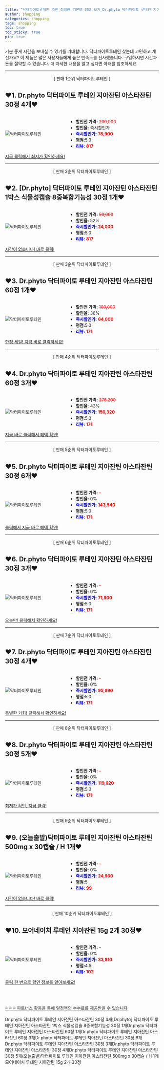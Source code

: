 ```yaml
---
title: "닥터파이토루테인 추천 정밀한 기본템 정보 보기 Dr.phyto 닥터파이토 루테인 지아잔틴 아스타잔틴"
author: shopping
categories: shopping
tags: shopping
toc: true
toc_sticky: true
pin: true
---
```

기분 좋게 시간을 보내실 수 있기를 기대합니다. 닥터파이토루테인 찾는데 고민하고 계신가요? 이 제품은 많은 사용자들에게 높은 만족도를 선사했습니다. 구입하시면 시간과 돈을 절약할 수 있습니다. 더 자세한 내용을 알고 싶다면 아래를 참조하세요.

---
<p class="toplist" style="margin: 0 auto; display: block; width: fit-content;">[ 판매 1순위 닥터파이토루테인 ]</p>

<h2><strong>❤️1. Dr.phyto 닥터파이토 루테인 지아잔틴 아스타잔틴 30정 4개❤️</strong></h2>

<div style="display: flex; align-items: center;">
    <div style="flex: 0.4;">
        <img src="https://thumbnail8.coupangcdn.com/thumbnails/remote/230x230ex/image/vendor_inventory/c62e/4bcde070548871ee3a7bb4f8e6b80d7aa3e06017a0496b3f67fccfdcb4d3.jpg" alt="닥터파이토루테인" style="max-width: 100%;">
    </div>
    <div style="flex: 0.6; margin-left: 10px;">
        <ul>
            <li><strong>할인전 가격:</strong> <del style="color: red;">200,000</del></li>
            <li><strong>할인율:</strong> 즉시할인가</li>
            <li><span style='color:blue'><strong>즉시할인가:</strong></span> <span style='color:red'><strong>78,900</strong></span></li>
            <li><strong>평점:</strong>5.0</li>
            <li><span style='color:blue'><strong>리뷰:</strong></span> <span style='color:red'><strong>817</strong></span></li>
        </ul>
    </div>
</div>
<div class="center">
    <a href="https://selin100587.github.io?lptag=AF9450613&subid=githubio&pageKey=7006738891&traceid=V0-153&itemId=11141954808&vendorItemId=84094976415" class="myButton">
        지금 클릭해서 최저가 확인하세요!
    </a>
</div>


---
<p class="toplist" style="margin: 0 auto; display: block; width: fit-content;">[ 판매 2순위 닥터파이토루테인 ]</p>

<h2><strong>❤️2. [Dr.phyto] 닥터파이토 루테인 지아잔틴 아스타잔틴 1박스 식물성캡슐 8중복합기능성 30정 1개❤️</strong></h2>

<div style="display: flex; align-items: center;">
    <div style="flex: 0.4;">
        <img src="https://thumbnail10.coupangcdn.com/thumbnails/remote/230x230ex/image/vendor_inventory/4110/c6903357d73139b2aede3b9597cc21aa9a181d135dcfc94880508a5d55b2.jpg" alt="닥터파이토루테인" style="max-width: 100%;">
    </div>
    <div style="flex: 0.6; margin-left: 10px;">
        <ul>
            <li><strong>할인전 가격:</strong> <del style="color: red;">50,000</del></li>
            <li><strong>할인율:</strong> 52%</li>
            <li><span style='color:blue'><strong>즉시할인가:</strong></span> <span style='color:red'><strong>24,000</strong></span></li>
            <li><strong>평점:</strong>5.0</li>
            <li><span style='color:blue'><strong>리뷰:</strong></span> <span style='color:red'><strong>817</strong></span></li>
        </ul>
    </div>
</div>
<div class="center">
    <a href="https://selin100587.github.io?lptag=AF9450613&subid=githubio&pageKey=7006738891&traceid=V0-153&itemId=21258308249&vendorItemId=78420374995" class="myButton">
        시간이 없습니다! 바로 클릭!
    </a>
</div>


---
<p class="toplist" style="margin: 0 auto; display: block; width: fit-content;">[ 판매 3순위 닥터파이토루테인 ]</p>

<h2><strong>❤️3. Dr.phyto 닥터파이토 루테인 지아잔틴 아스타잔틴 60정 1개❤️</strong></h2>

<div style="display: flex; align-items: center;">
    <div style="flex: 0.4;">
        <img src="https://thumbnail6.coupangcdn.com/thumbnails/remote/230x230ex/image/vendor_inventory/1558/80c692b2d1054a5f27d9b2e4f891c04b523b938e907859478186b982d1cc.jpg" alt="닥터파이토루테인" style="max-width: 100%;">
    </div>
    <div style="flex: 0.6; margin-left: 10px;">
        <ul>
            <li><strong>할인전 가격:</strong> <del style="color: red;">100,000</del></li>
            <li><strong>할인율:</strong> 36%</li>
            <li><span style='color:blue'><strong>즉시할인가:</strong></span> <span style='color:red'><strong>64,000</strong></span></li>
            <li><strong>평점:</strong>5.0</li>
            <li><span style='color:blue'><strong>리뷰:</strong></span> <span style='color:red'><strong>171</strong></span></li>
        </ul>
    </div>
</div>
<div class="center">
    <a href="https://selin100587.github.io?lptag=AF9450613&subid=githubio&pageKey=8203822042&traceid=V0-153&itemId=21258319243&vendorItemId=88318715782" class="myButton">
        한정 세일! 지금 바로 클릭하세요!
    </a>
</div>


---
<p class="toplist" style="margin: 0 auto; display: block; width: fit-content;">[ 판매 4순위 닥터파이토루테인 ]</p>

<h2><strong>❤️4. Dr.phyto 닥터파이토 루테인 지아잔틴 아스타잔틴 60정 3개❤️</strong></h2>

<div style="display: flex; align-items: center;">
    <div style="flex: 0.4;">
        <img src="https://thumbnail10.coupangcdn.com/thumbnails/remote/230x230ex/image/vendor_inventory/d3aa/fc23b57ec053258361a246b7701b494282c66a5c55a5be24558f728aff1e.jpg" alt="닥터파이토루테인" style="max-width: 100%;">
    </div>
    <div style="flex: 0.6; margin-left: 10px;">
        <ul>
            <li><strong>할인전 가격:</strong> <del style="color: red;">276,200</del></li>
            <li><strong>할인율:</strong> 43%</li>
            <li><span style='color:blue'><strong>즉시할인가:</strong></span> <span style='color:red'><strong>156,320</strong></span></li>
            <li><strong>평점:</strong>5.0</li>
            <li><span style='color:blue'><strong>리뷰:</strong></span> <span style='color:red'><strong>171</strong></span></li>
        </ul>
    </div>
</div>
<div class="center">
    <a href="https://selin100587.github.io?lptag=AF9450613&subid=githubio&pageKey=8203822042&traceid=V0-153&itemId=21258319245&vendorItemId=90150546678" class="myButton">
        지금 바로 클릭해서 혜택 확인!
    </a>
</div>


---
<p class="toplist" style="margin: 0 auto; display: block; width: fit-content;">[ 판매 5순위 닥터파이토루테인 ]</p>

<h2><strong>❤️5. Dr.phyto 닥터파이토 루테인 지아잔틴 아스타잔틴 30정 6개❤️</strong></h2>

<div style="display: flex; align-items: center;">
    <div style="flex: 0.4;">
        <img src="https://thumbnail8.coupangcdn.com/thumbnails/remote/230x230ex/image/vendor_inventory/e823/449fc43e6cb5e64eeb505cc709ff90047eff7c2be62bd915828c72a4e8a3.jpg" alt="닥터파이토루테인" style="max-width: 100%;">
    </div>
    <div style="flex: 0.6; margin-left: 10px;">
        <ul>
            <li><strong>할인전 가격:</strong> <del style="color: red;">-</del></li>
            <li><strong>할인율:</strong> 0%</li>
            <li><span style='color:blue'><strong>즉시할인가:</strong></span> <span style='color:red'><strong>143,540</strong></span></li>
            <li><strong>평점:</strong>5.0</li>
            <li><span style='color:blue'><strong>리뷰:</strong></span> <span style='color:red'><strong>171</strong></span></li>
        </ul>
    </div>
</div>
<div class="center">
    <a href="https://selin100587.github.io?lptag=AF9450613&subid=githubio&pageKey=8203822042&traceid=V0-153&itemId=23368327395&vendorItemId=90398592656" class="myButton">
        클릭해서 지금 바로 혜택 확인!
    </a>
</div>


---
<p class="toplist" style="margin: 0 auto; display: block; width: fit-content;">[ 판매 6순위 닥터파이토루테인 ]</p>

<h2><strong>❤️6. Dr.phyto 닥터파이토 루테인 지아잔틴 아스타잔틴 30정 3개❤️</strong></h2>

<div style="display: flex; align-items: center;">
    <div style="flex: 0.4;">
        <img src="https://thumbnail9.coupangcdn.com/thumbnails/remote/230x230ex/image/vendor_inventory/eb3b/a3fd6ac2a46e71d0610ca4741172ee369e0cd87778e373f52e4bd6e48de5.jpg" alt="닥터파이토루테인" style="max-width: 100%;">
    </div>
    <div style="flex: 0.6; margin-left: 10px;">
        <ul>
            <li><strong>할인전 가격:</strong> <del style="color: red;">-</del></li>
            <li><strong>할인율:</strong> 0%</li>
            <li><span style='color:blue'><strong>즉시할인가:</strong></span> <span style='color:red'><strong>71,800</strong></span></li>
            <li><strong>평점:</strong>5.0</li>
            <li><span style='color:blue'><strong>리뷰:</strong></span> <span style='color:red'><strong>171</strong></span></li>
        </ul>
    </div>
</div>
<div class="center">
    <a href="https://selin100587.github.io?lptag=AF9450613&subid=githubio&pageKey=8203822042&traceid=V0-153&itemId=23368280457&vendorItemId=90398545975" class="myButton">
        오늘만! 클릭해서 확인하세요!
    </a>
</div>


---
<p class="toplist" style="margin: 0 auto; display: block; width: fit-content;">[ 판매 7순위 닥터파이토루테인 ]</p>

<h2><strong>❤️7. Dr.phyto 닥터파이토 루테인 지아잔틴 아스타잔틴 30정 4개❤️</strong></h2>

<div style="display: flex; align-items: center;">
    <div style="flex: 0.4;">
        <img src="https://thumbnail8.coupangcdn.com/thumbnails/remote/230x230ex/image/vendor_inventory/fe77/c38f714d0f0317bcb69a1e9435c0b1bad4f43609086b922c50b16ed51fda.jpg" alt="닥터파이토루테인" style="max-width: 100%;">
    </div>
    <div style="flex: 0.6; margin-left: 10px;">
        <ul>
            <li><strong>할인전 가격:</strong> <del style="color: red;">-</del></li>
            <li><strong>할인율:</strong> 0%</li>
            <li><span style='color:blue'><strong>즉시할인가:</strong></span> <span style='color:red'><strong>95,690</strong></span></li>
            <li><strong>평점:</strong>5.0</li>
            <li><span style='color:blue'><strong>리뷰:</strong></span> <span style='color:red'><strong>171</strong></span></li>
        </ul>
    </div>
</div>
<div class="center">
    <a href="https://selin100587.github.io?lptag=AF9450613&subid=githubio&pageKey=8203822042&traceid=V0-153&itemId=23368300921&vendorItemId=90398565787" class="myButton">
        특별한 기회! 클릭해서 확인하세요!
    </a>
</div>


---
<p class="toplist" style="margin: 0 auto; display: block; width: fit-content;">[ 판매 8순위 닥터파이토루테인 ]</p>

<h2><strong>❤️8. Dr.phyto 닥터파이토 루테인 지아잔틴 아스타잔틴 30정 5개❤️</strong></h2>

<div style="display: flex; align-items: center;">
    <div style="flex: 0.4;">
        <img src="https://thumbnail8.coupangcdn.com/thumbnails/remote/230x230ex/image/vendor_inventory/73ea/877e7e2fc1765e86401c56d0d5edbe2aefe64613ec8dcce6731eaf58f9ff.jpg" alt="닥터파이토루테인" style="max-width: 100%;">
    </div>
    <div style="flex: 0.6; margin-left: 10px;">
        <ul>
            <li><strong>할인전 가격:</strong> <del style="color: red;">-</del></li>
            <li><strong>할인율:</strong> 0%</li>
            <li><span style='color:blue'><strong>즉시할인가:</strong></span> <span style='color:red'><strong>119,620</strong></span></li>
            <li><strong>평점:</strong>5.0</li>
            <li><span style='color:blue'><strong>리뷰:</strong></span> <span style='color:red'><strong>171</strong></span></li>
        </ul>
    </div>
</div>
<div class="center">
    <a href="https://selin100587.github.io?lptag=AF9450613&subid=githubio&pageKey=8203822042&traceid=V0-153&itemId=23368312227&vendorItemId=90398577026" class="myButton">
        최저가 확인, 지금 클릭!
    </a>
</div>


---
<p class="toplist" style="margin: 0 auto; display: block; width: fit-content;">[ 판매 9순위 닥터파이토루테인 ]</p>

<h2><strong>❤️9. (오늘출발)닥터파이토 루테인 지아잔틴 아스타잔틴 500mg x 30캡슐 / H 1개❤️</strong></h2>

<div style="display: flex; align-items: center;">
    <div style="flex: 0.4;">
        <img src="https://thumbnail7.coupangcdn.com/thumbnails/remote/230x230ex/image/vendor_inventory/a0f9/3798eb7708e1daff5be95e73f7bdd37740c7fdfdb7cf1113a7cd826dda0c.png" alt="닥터파이토루테인" style="max-width: 100%;">
    </div>
    <div style="flex: 0.6; margin-left: 10px;">
        <ul>
            <li><strong>할인전 가격:</strong> <del style="color: red;">-</del></li>
            <li><strong>할인율:</strong> 0%</li>
            <li><span style='color:blue'><strong>즉시할인가:</strong></span> <span style='color:red'><strong>24,960</strong></span></li>
            <li><strong>평점:</strong>5</li>
            <li><span style='color:blue'><strong>리뷰:</strong></span> <span style='color:red'><strong>99</strong></span></li>
        </ul>
    </div>
</div>
<div class="center">
    <a href="https://selin100587.github.io?lptag=AF9450613&subid=githubio&pageKey=8111212272&traceid=V0-153&itemId=23286977921&vendorItemId=90580792092" class="myButton">
        시간이 없습니다! 바로 클릭!
    </a>
</div>


---
<p class="toplist" style="margin: 0 auto; display: block; width: fit-content;">[ 판매 10순위 닥터파이토루테인 ]</p>

<h2><strong>❤️10. 모어네이처 루테인 지아잔틴 15g 2개 30정❤️</strong></h2>

<div style="display: flex; align-items: center;">
    <div style="flex: 0.4;">
        <img src="https://thumbnail8.coupangcdn.com/thumbnails/remote/230x230ex/image/retail/images/450b0a9a-505c-426f-a8f9-353f1d360cc52864179417439884994.png" alt="닥터파이토루테인" style="max-width: 100%;">
    </div>
    <div style="flex: 0.6; margin-left: 10px;">
        <ul>
            <li><strong>할인전 가격:</strong> <del style="color: red;">-</del></li>
            <li><strong>할인율:</strong> 0%</li>
            <li><span style='color:blue'><strong>즉시할인가:</strong></span> <span style='color:red'><strong>33,810</strong></span></li>
            <li><strong>평점:</strong>4.5</li>
            <li><span style='color:blue'><strong>리뷰:</strong></span> <span style='color:red'><strong>102</strong></span></li>
        </ul>
    </div>
</div>
<div class="center">
    <a href="https://selin100587.github.io?lptag=AF9450613&subid=githubio&pageKey=6056683846&traceid=V0-153&itemId=23596173596&vendorItemId=90622023991" class="myButton">
        클릭 한 번으로 할인 정보를 알아보세요!
    </a>
</div>

<br><br><br>[💦 💦 💦 파트너스 활동을 통해 일정액의 수수료를 제공받을 수 있습니다](https://link.coupang.com/a/bcpT2c)<br><br>Dr.phyto 닥터파이토 루테인 지아잔틴 아스타잔틴 30정 4개[Dr.phyto] 닥터파이토 루테인 지아잔틴 아스타잔틴 1박스 식물성캡슐 8중복합기능성 30정 1개Dr.phyto 닥터파이토 루테인 지아잔틴 아스타잔틴 60정 1개Dr.phyto 닥터파이토 루테인 지아잔틴 아스타잔틴 60정 3개Dr.phyto 닥터파이토 루테인 지아잔틴 아스타잔틴 30정 6개Dr.phyto 닥터파이토 루테인 지아잔틴 아스타잔틴 30정 3개Dr.phyto 닥터파이토 루테인 지아잔틴 아스타잔틴 30정 4개Dr.phyto 닥터파이토 루테인 지아잔틴 아스타잔틴 30정 5개(오늘출발)닥터파이토 루테인 지아잔틴 아스타잔틴 500mg x 30캡슐 / H 1개모어네이처 루테인 지아잔틴 15g 2개 30정